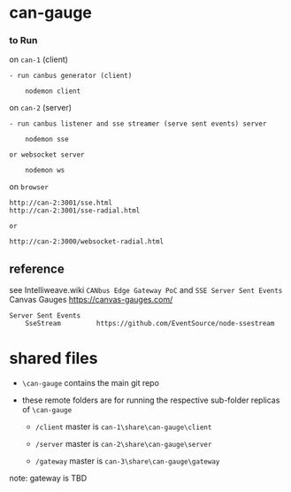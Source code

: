 # can-gauge

### to Run 
on `can-1` (client)
    
    - run canbus generator (client)

        nodemon client

on `can-2` (server)

    - run canbus listener and sse streamer (serve sent events) server 

        nodemon sse

    or websocket server

        nodemon ws

on `browser`
    
    http://can-2:3001/sse.html
    http://can-2:3001/sse-radial.html

    or 

    http://can-2:3000/websocket-radial.html


## reference

see Intelliweave.wiki `CANbus Edge Gateway PoC` and `SSE Server Sent Events`
    Canvas Gauges
        https://canvas-gauges.com/
    
    Server Sent Events 
        SseStream         https://github.com/EventSource/node-ssestream



# shared files

- `\can-gauge` contains the main git repo

- these remote folders are for running the respective sub-folder replicas of `\can-gauge` 
    
    - `/client` master is `can-1\share\can-gauge\client`

    - `/server` master is `can-2\share\can-gauge\server`

    - `/gateway` master is `can-3\share\can-gauge\gateway`

note: gateway is TBD
        